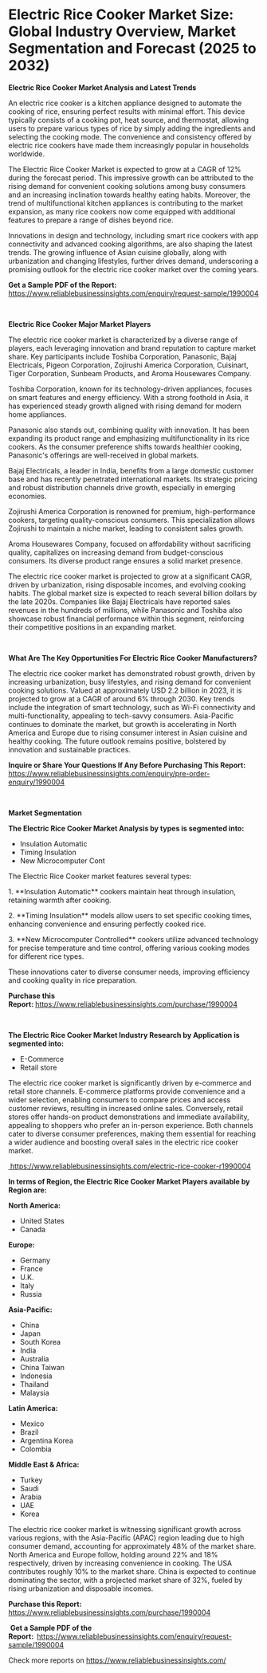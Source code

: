<p><h1>Electric Rice Cooker Market Size: Global Industry Overview, Market Segmentation and Forecast (2025 to 2032)</h1></p><p><strong>Electric Rice Cooker Market Analysis and Latest Trends</strong></p>
<p><p>An electric rice cooker is a kitchen appliance designed to automate the cooking of rice, ensuring perfect results with minimal effort. This device typically consists of a cooking pot, heat source, and thermostat, allowing users to prepare various types of rice by simply adding the ingredients and selecting the cooking mode. The convenience and consistency offered by electric rice cookers have made them increasingly popular in households worldwide.</p><p>The Electric Rice Cooker Market is expected to grow at a CAGR of 12% during the forecast period. This impressive growth can be attributed to the rising demand for convenient cooking solutions among busy consumers and an increasing inclination towards healthy eating habits. Moreover, the trend of multifunctional kitchen appliances is contributing to the market expansion, as many rice cookers now come equipped with additional features to prepare a range of dishes beyond rice.</p><p>Innovations in design and technology, including smart rice cookers with app connectivity and advanced cooking algorithms, are also shaping the latest trends. The growing influence of Asian cuisine globally, along with urbanization and changing lifestyles, further drives demand, underscoring a promising outlook for the electric rice cooker market over the coming years.</p></p>
<p><strong>Get a Sample PDF of the Report:&nbsp;</strong> <a href="https://www.reliablebusinessinsights.com/enquiry/request-sample/1990004?utm_campaign=2330&utm_medium=2&utm_source=Github&utm_content=ia&utm_term=08022025&utm_id=electric-rice-cooker">https://www.reliablebusinessinsights.com/enquiry/request-sample/1990004</a></p>
<p>&nbsp;</p>
<p><strong>Electric Rice Cooker Major Market Players</strong></p>
<p><p>The electric rice cooker market is characterized by a diverse range of players, each leveraging innovation and brand reputation to capture market share. Key participants include Toshiba Corporation, Panasonic, Bajaj Electricals, Pigeon Corporation, Zojirushi America Corporation, Cuisinart, Tiger Corporation, Sunbeam Products, and Aroma Housewares Company.</p><p>Toshiba Corporation, known for its technology-driven appliances, focuses on smart features and energy efficiency. With a strong foothold in Asia, it has experienced steady growth aligned with rising demand for modern home appliances. </p><p>Panasonic also stands out, combining quality with innovation. It has been expanding its product range and emphasizing multifunctionality in its rice cookers. As the consumer preference shifts towards healthier cooking, Panasonic's offerings are well-received in global markets.</p><p>Bajaj Electricals, a leader in India, benefits from a large domestic customer base and has recently penetrated international markets. Its strategic pricing and robust distribution channels drive growth, especially in emerging economies.</p><p>Zojirushi America Corporation is renowned for premium, high-performance cookers, targeting quality-conscious consumers. This specialization allows Zojirushi to maintain a niche market, leading to consistent sales growth.</p><p>Aroma Housewares Company, focused on affordability without sacrificing quality, capitalizes on increasing demand from budget-conscious consumers. Its diverse product range ensures a solid market presence.</p><p>The electric rice cooker market is projected to grow at a significant CAGR, driven by urbanization, rising disposable incomes, and evolving cooking habits. The global market size is expected to reach several billion dollars by the late 2020s. Companies like Bajaj Electricals have reported sales revenues in the hundreds of millions, while Panasonic and Toshiba also showcase robust financial performance within this segment, reinforcing their competitive positions in an expanding market.</p></p>
<p>&nbsp;</p>
<p><strong>What Are The Key Opportunities For Electric Rice Cooker Manufacturers?</strong></p>
<p><p>The electric rice cooker market has demonstrated robust growth, driven by increasing urbanization, busy lifestyles, and rising demand for convenient cooking solutions. Valued at approximately USD 2.2 billion in 2023, it is projected to grow at a CAGR of around 6% through 2030. Key trends include the integration of smart technology, such as Wi-Fi connectivity and multi-functionality, appealing to tech-savvy consumers. Asia-Pacific continues to dominate the market, but growth is accelerating in North America and Europe due to rising consumer interest in Asian cuisine and healthy cooking. The future outlook remains positive, bolstered by innovation and sustainable practices.</p></p>
<p><strong>Inquire or Share Your Questions If Any Before Purchasing This Report:</strong> <a href="https://www.reliablebusinessinsights.com/enquiry/pre-order-enquiry/1990004?utm_campaign=2330&utm_medium=2&utm_source=Github&utm_content=ia&utm_term=08022025&utm_id=electric-rice-cooker">https://www.reliablebusinessinsights.com/enquiry/pre-order-enquiry/1990004</a></p>
<p>&nbsp;</p>
<p><strong>Market Segmentation</strong></p>
<p><strong>The Electric Rice Cooker Market Analysis by types is segmented into:</strong></p>
<p><ul><li>Insulation Automatic</li><li>Timing Insulation</li><li>New Microcomputer Cont</li></ul></p>
<p><p>The Electric Rice Cooker market features several types: </p><p>1. **Insulation Automatic** cookers maintain heat through insulation, retaining warmth after cooking. </p><p>2. **Timing Insulation** models allow users to set specific cooking times, enhancing convenience and ensuring perfectly cooked rice. </p><p>3. **New Microcomputer Controlled** cookers utilize advanced technology for precise temperature and time control, offering various cooking modes for different rice types. </p><p>These innovations cater to diverse consumer needs, improving efficiency and cooking quality in rice preparation.</p></p>
<p><strong>Purchase this Report:&nbsp;</strong><a href="https://www.reliablebusinessinsights.com/purchase/1990004?utm_campaign=2330&utm_medium=2&utm_source=Github&utm_content=ia&utm_term=08022025&utm_id=electric-rice-cooker">https://www.reliablebusinessinsights.com/purchase/1990004</a></p>
<p>&nbsp;</p>
<p><strong>The Electric Rice Cooker Market Industry Research by Application is segmented into:</strong></p>
<p><ul><li>E-Commerce</li><li>Retail store</li></ul></p>
<p><p>The electric rice cooker market is significantly driven by e-commerce and retail store channels. E-commerce platforms provide convenience and a wider selection, enabling consumers to compare prices and access customer reviews, resulting in increased online sales. Conversely, retail stores offer hands-on product demonstrations and immediate availability, appealing to shoppers who prefer an in-person experience. Both channels cater to diverse consumer preferences, making them essential for reaching a wider audience and boosting overall sales in the electric rice cooker market.</p></p>
<p><a href="https://www.reliablebusinessinsights.com/electric-rice-cooker-r1990004?utm_campaign=2330&utm_medium=2&utm_source=Github&utm_content=ia&utm_term=08022025&utm_id=electric-rice-cooker">&nbsp;https://www.reliablebusinessinsights.com/electric-rice-cooker-r1990004</a></p>
<p><strong>In terms of Region, the Electric Rice Cooker Market Players available by Region are:</strong></p>
<p>
    <p> <strong> North America: </strong>
        <ul>
            <li>United States</li>
            <li>Canada</li>
        </ul>
        </p> 
    <p> <strong> Europe: </strong>
        <ul>
            <li>Germany</li>
            <li>France</li>
            <li>U.K.</li>
            <li>Italy</li>
            <li>Russia</li>
        </ul>
        </p> 
    <p> <strong> Asia-Pacific: </strong>
        <ul>
            <li>China</li>
            <li>Japan</li>
            <li>South Korea</li>
            <li>India</li>
            <li>Australia</li>
            <li>China Taiwan</li>
            <li>Indonesia</li>
            <li>Thailand</li>
            <li>Malaysia</li>
        </ul>
        </p> 
    <p> <strong> Latin America: </strong>
        <ul>
            <li>Mexico</li>
            <li>Brazil</li>
            <li>Argentina Korea</li>
            <li>Colombia</li>
        </ul>
        </p> 
    <p> <strong> Middle East & Africa: </strong>
        <ul>
            <li>Turkey</li>
            <li>Saudi</li>
            <li>Arabia</li>
            <li>UAE</li>
            <li>Korea</li>
        </ul>
    </p>
    </p>
<p><p>The electric rice cooker market is witnessing significant growth across various regions, with the Asia-Pacific (APAC) region leading due to high consumer demand, accounting for approximately 48% of the market share. North America and Europe follow, holding around 22% and 18% respectively, driven by increasing convenience in cooking. The USA contributes roughly 10% to the market share. China is expected to continue dominating the sector, with a projected market share of 32%, fueled by rising urbanization and disposable incomes.</p></p>
<p><strong>Purchase this Report: </strong><a href="https://www.reliablebusinessinsights.com/purchase/1990004?utm_campaign=2330&utm_medium=2&utm_source=Github&utm_content=ia&utm_term=08022025&utm_id=electric-rice-cooker">https://www.reliablebusinessinsights.com/purchase/1990004</a></p>
<p>&nbsp;<strong>Get a Sample PDF of the Report:&nbsp;&nbsp;</strong><a href="https://www.reliablebusinessinsights.com/enquiry/request-sample/1990004?utm_campaign=2330&utm_medium=2&utm_source=Github&utm_content=ia&utm_term=08022025&utm_id=electric-rice-cooker">https://www.reliablebusinessinsights.com/enquiry/request-sample/1990004</a></p>
<p><strong></strong></p>
<p>Check more reports on <a href="https://www.reliablebusinessinsights.com/?utm_campaign=2330&utm_medium=2&utm_source=Github&utm_content=ia&utm_term=08022025&utm_id=electric-rice-cooker">https://www.reliablebusinessinsights.com/</a></p>